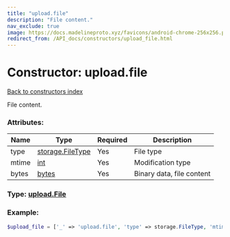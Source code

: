 ```yaml
---
title: "upload.file"
description: "File content."
nav_exclude: true
image: https://docs.madelineproto.xyz/favicons/android-chrome-256x256.png
redirect_from: /API_docs/constructors/upload_file.html
---
```

# Constructor: upload.file  
[Back to constructors index](/API_docs/constructors/index.md)



File content.

### Attributes:

| Name     |    Type       | Required | Description |
|----------|---------------|----------|-------------|
|type|[storage.FileType](/API_docs/constructors/storage.FileType.md) | Yes|File type|
|mtime|[int](/API_docs/types/int.md) | Yes|Modification type|
|bytes|[bytes](/API_docs/types/bytes.md) | Yes|Binary data, file content|



### Type: [upload.File](/API_docs/types/upload.File.md)


### Example:

```php
$upload_file = ['_' => 'upload.file', 'type' => storage.FileType, 'mtime' => int, 'bytes' => 'bytes'];
```  
